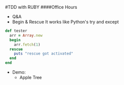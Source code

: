 #TDD with RUBY
####Office Hours
- Q&A
- Begin & Rescue
It works like Python's try and except
```ruby
def tester
  arr = Array.new
  begin
    arr.fetch(1)
  rescue
    puts "rescue got activated"
  end
end
```
- Demo:
  - Apple Tree
